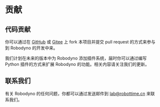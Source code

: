 # 贡献

## 代码贡献

你可以通过在 [GitHub](https://github.com/robodyno/robodyno) 或 [Gitee](https://gitee.com/robodyno/robodyno) 上 fork 本项目并提交 pull request 的方式来参与到 Robodyno 的开发中来。

我们计划在未来的版本中为 Robodyno 添加插件系统，届时你可以通过编写 Python 插件的方式来扩展 Robodyno 的功能。相关内容请关注我们的更新。

## 联系我们

有关 Robodyno 的任何问题，你都可以通过发送邮件到 [lab@robottime.cn](mailto:lab@robottime.cn) 来联系我们。
